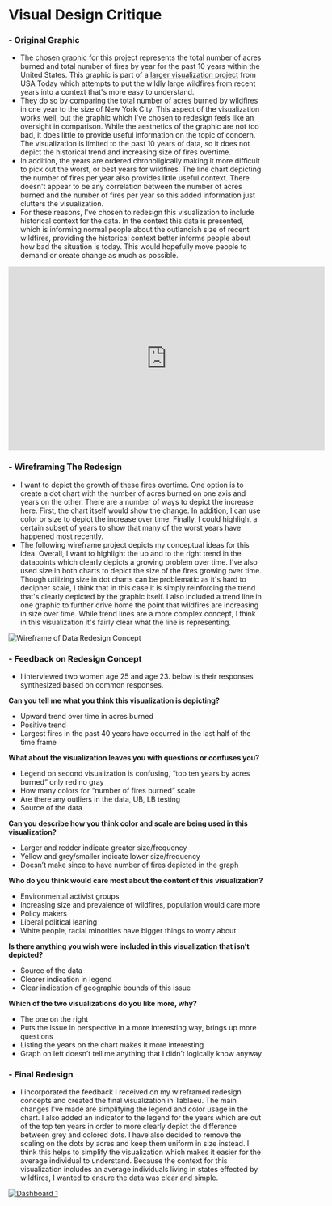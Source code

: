 # Visual Design Critique

### - Original Graphic
  - The chosen graphic for this project represents the total number of acres burned and total number of fires by year for the past 10 years within the United States. This graphic is part of a [larger visualization project](https://www.usatoday.com/in-depth/news/2020/09/10/wildfires-california-washington-oregon-drought-heat-climate-change-graphics/5764156002/) from USA Today which attempts to put the wildly large wildfires from recent years into a context that's more easy to understand. 
  - They do so by comparing the total number of acres burned by wildfires in one year to the size of New York City. This aspect of the visualization works well, but the graphic which I've chosen to redesign feels like an oversight in comparison. While the aesthetics of the graphic are not too bad, it does little to provide useful information on the topic of concern. The visualization is limited to the past 10 years of data, so it does not depict the historical trend and increasing size of fires overtime.
  - In addition, the years are ordered chronoligically making it more difficult to pick out the worst, or best years for wildfires. The line chart depicting the number of fires per year also provides little useful context. There doesn't appear to be any correlation between the number of acres burned and the number of fires per year so this added information just clutters the visualization.
  - For these reasons, I've chosen to redesign this visualization to include historical context for the data. In the context this data is presented, which is informing normal people about the outlandish size of recent wildfires, providing the historical context better informs people about how bad the situation is today. This would hopefully move people to demand or create change as much as possible.

<div class="infogram-embed" data-id="_/jBKgoCtjCakSFM6oPI58" data-type="interactive" data-title="Fires vs acres burned 2020" data-processed="1" id="ig-138f25c5-c0f7-21e4-c909-b344459df66f" style="min-height: 1px;"><iframe src="https://e.infogram.com/_/jBKgoCtjCakSFM6oPI58?parent_url=https%3A%2F%2Fwww.gannett-cdn.com%2Fexperiments%2Fusatoday%2Ftools%2Fstatic-graphic-embeds%2Findex.html%3Finfogram%3D%253Cdiv%2520class%253D%2522infogram-embed%2522%2520data-id%253D%2522_%252FjBKgoCtjCakSFM6oPI58%2522%2520data-type%253D%2522interactive%2522%2520data-title%253D%2522Fires%2520vs%2520acres%2520burned%25202020%2522%253E%253C%252Fdiv%253E&amp;src=embed" scrolling="no" frameborder="0" allowfullscreen="" title="Fires vs acres burned 2020" style="border: none; width: 626px; height: 363px;"></iframe></div>

### - Wireframing The Redesign
  - I want to depict the growth of these fires overtime. One option is to create a dot chart with the number of acres burned on one axis and years on the other. There are a number of ways to depict the increase here. First, the chart itself would show the change. In addition, I can use color or size to depict the increase over time. Finally, I could highlight a certain subset of years to show that many of the worst years have happened most recently. 
  - The following wireframe project depicts my conceptual ideas for this idea. Overall, I want to highlight the up and to the right trend in the datapoints which clearly depicts a growing problem over time. I've also used size in both charts to depict the size of the fires growing over time. Though utilizing size in dot charts can be problematic as it's hard to decipher scale, I think that in this case it is simply reinforcing the trend that's clearly depicted by the graphic itself. I also included a trend line in one graphic to further drive home the point that wildfires are increasing in size over time. While trend lines are a more complex concept, I think in this visualization it's fairly clear what the line is representing. 

![Wireframe of Data Redesign Concept](https://user-images.githubusercontent.com/97984051/201532717-0601ba85-efed-4592-a314-511f9f78229a.png)

### - Feedback on Redesign Concept
  - I interviewed two women age 25 and age 23. below is their responses synthesized based on common responses.

**Can you tell me what you think this visualization is depicting?**

-	Upward trend over time in acres burned
-	Positive trend
-	Largest fires in the past 40 years have occurred in the last half of the time frame

**What about the visualization leaves you with questions or confuses you?**

-	Legend on second visualization is confusing, “top ten years by acres burned” only red no gray
-	How many colors for “number of fires burned” scale
-	Are there any outliers in the data, UB, LB testing
-	Source of the data

**Can you describe how you think color and scale are being used in this visualization?**

-	Larger and redder indicate greater size/frequency
-	Yellow and grey/smaller indicate lower size/frequency
-	Doesn’t make since to have number of fires depicted in the graph

**Who do you think would care most about the content of this visualization?**

-	Environmental activist groups
-	Increasing size and prevalence of wildfires, population would care more
-	Policy makers
-	Liberal political leaning
-	White people, racial minorities have bigger things to worry about

**Is there anything you wish were included in this visualization that isn’t depicted?**

-	Source of the data
-	Clearer indication in legend
-	Clear indication of geographic bounds of this issue

**Which of the two visualizations do you like more, why?**

-	The one on the right
-	Puts the issue in perspective in a more interesting way, brings up more questions
-	Listing the years on the chart makes it more interesting
-	Graph on left doesn’t tell me anything that I didn’t logically know anyway


### - Final Redesign
  - I incorporated the feedback I received on my wireframed redesign concepts and created the final visualization in Tablaeu. The main changes I've made are simplifying the legend and color usage in the chart. I also added an indicator to the legend for the years which are out of the top ten years in order to more clearly depict the difference between grey and colored dots. I have also decided to remove the scaling on the dots by acres and keep them uniform in size instead. I think this helps to simplify the visualization which makes it easier for the average individual to understand. Because the context for this visualization includes an average individuals living in states effected by wildfires, I wanted to ensure the data was clear and simple.
<div class='tableauPlaceholder' id='viz1668547443563' style='position: relative'><noscript><a href='#'><img alt='Dashboard 1 ' src='https:&#47;&#47;public.tableau.com&#47;static&#47;images&#47;fi&#47;fires_data_visualization&#47;Dashboard1&#47;1_rss.png' style='border: none' /></a></noscript><object class='tableauViz'  style='display:none;'><param name='host_url' value='https%3A%2F%2Fpublic.tableau.com%2F' /> <param name='embed_code_version' value='3' /> <param name='site_root' value='' /><param name='name' value='fires_data_visualization&#47;Dashboard1' /><param name='tabs' value='no' /><param name='toolbar' value='yes' /><param name='static_image' value='https:&#47;&#47;public.tableau.com&#47;static&#47;images&#47;fi&#47;fires_data_visualization&#47;Dashboard1&#47;1.png' /> <param name='animate_transition' value='yes' /><param name='display_static_image' value='yes' /><param name='display_spinner' value='yes' /><param name='display_overlay' value='yes' /><param name='display_count' value='yes' /><param name='language' value='en-US' /><param name='filter' value='publish=yes' /></object></div>                
<script type='text/javascript'>                    
  var divElement = document.getElementById('viz1668547443563');                    
  var vizElement = divElement.getElementsByTagName('object')[0];                    
  if ( divElement.offsetWidth > 800 ) { vizElement.style.width='1000px';vizElement.style.height='827px';} else if (
  divElement.offsetWidth > 500 ) { vizElement.style.width='1000px';vizElement.style.height='827px';} else {
  vizElement.style.width='100%';vizElement.style.height='727px';}                     
  var scriptElement = document.createElement('script');                    
  scriptElement.src = 'https://public.tableau.com/javascripts/api/viz_v1.js';                   
  vizElement.parentNode.insertBefore(scriptElement, vizElement);                
</script>
